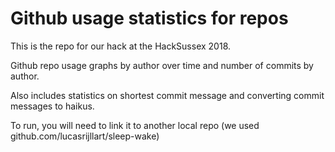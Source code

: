 # Github usage statistics for repos

This is the repo for our hack at the HackSussex 2018.

Github repo usage graphs by author over time and number of commits by author.

Also includes statistics on shortest commit message and converting commit messages to haikus.

To run, you will need to link it to another local repo (we used github.com/lucasrijllart/sleep-wake)
